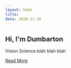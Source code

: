 ```yaml
---
layout: home
title: 
date: 2020-11-20 
---
```

## Hi, I'm Dumbarton 
 Vision Science blah blah blah

<a href="/about.html" class="highlighted">Read More</a>



